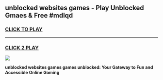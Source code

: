 
## unblocked websites games - Play Unblocked Gmaes & Free #mdlqd
<h3>
<a href="https://news.freeplayer.one?title=unblocked_websites_games&ref=26F">CLICK TO PLAY</a></h3>
<hr>

<h3>
<a href="https://news.freeplayer.one?title=unblocked_websites_games&ref=26F">CLICK 2 PLAY</a>
  
</h3>

<a href="https://news.freeplayer.one?title=unblocked_websites_games&ref=26F/"><img src="https://clearcache.store/games.png"></a>


**unblocked websites games games unblocked: Your Gateway to Fun and Accessible Online Gaming**
